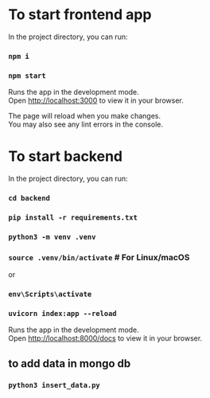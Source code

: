# To start frontend app

In the project directory, you can run:

### `npm i`
### `npm start`

Runs the app in the development mode.\
Open [http://localhost:3000](http://localhost:3000) to view it in your browser.

The page will reload when you make changes.\
You may also see any lint errors in the console.

# To start backend

In the project directory, you can run:

### `cd backend`

### `pip install -r requirements.txt`

### `python3 -m venv .venv`
### `source .venv/bin/activate`  # For Linux/macOS
or
### `env\Scripts\activate`

### `uvicorn index:app --reload`

Runs the app in the development mode.\
Open [http://localhost:8000/docs](http://localhost:8000/docs) to view it in your browser.

## to add data in mongo db
### `python3 insert_data.py`

